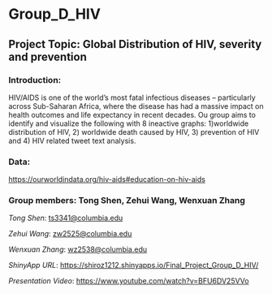 # Group_D_HIV

## Project Topic: Global Distribution of HIV, severity and prevention

### Introduction:
HIV/AIDS is one of the world’s most fatal infectious diseases – particularly across Sub-Saharan Africa, where the disease has had a massive impact on health outcomes and life expectancy in recent decades. Ou group aims to identify and visualize the following with 8 ineactive graphs:
  1)worldwide distribution of HIV, 
  2) worldwide death caused by HIV, 
  3) prevention of HIV and 
  4) HIV related tweet text analysis.

### Data:
https://ourworldindata.org/hiv-aids#education-on-hiv-aids


### Group members: Tong Shen, Zehui Wang, Wenxuan Zhang

*Tong Shen*: ts3341@columbia.edu

*Zehui Wang*: zw2525@columbia.edu

*Wenxuan Zhang*: wz2538@columbia.edu

*ShinyApp URL*: https://shiroz1212.shinyapps.io/Final_Project_Group_D_HIV/

*Presentation Video*: https://www.youtube.com/watch?v=BFU6DV25VVo
